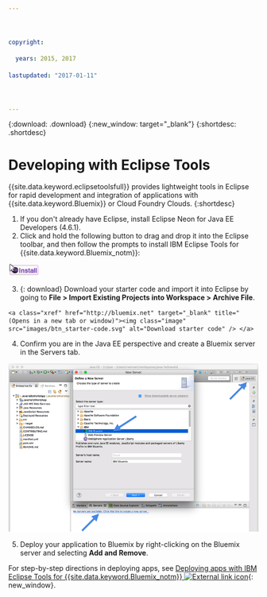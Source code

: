 ```yaml
---



copyright:

  years: 2015, 2017

lastupdated: "2017-01-11"



---
```


{:download: .download}
{:new_window: target="_blank"}
{:shortdesc: .shortdesc}

# Developing with Eclipse Tools

{{site.data.keyword.eclipsetoolsfull}} provides lightweight tools in Eclipse for rapid development and integration of applications with {{site.data.keyword.Bluemix}} or Cloud Foundry Clouds.
{:shortdesc}

  1. If you don't already have Eclipse, install Eclipse Neon for Java EE Developers (4.6.1).
  2. Click and hold the following button to drag and drop it into the Eclipse toolbar, and then follow the prompts to install IBM Eclipse Tools for {{site.data.keyword.Bluemix_notm}}:

  ![Drag and drop into a running Eclipse Neon workspace to install IBM Eclipse Tools for {{site.data.keyword.Bluemix_notm}}](images/installbutton.png)

  3. {: download} Download your starter code and import it into Eclipse by going to **File > Import Existing Projects into Workspace > Archive File**.

    <a class="xref" href="http://bluemix.net" target="_blank" title="(Opens in a new tab or window)"><img class="image" src="images/btn_starter-code.svg" alt="Download starter code" /> </a>

  4. Confirm you are in the Java EE perspective and create a Bluemix server in the Servers tab.

  ![Create {{site.data.keyword.Bluemix_notm}} Server](images/eclipse_server.png)

  5. Deploy your application to Bluemix by right-clicking on the Bluemix server and selecting **Add and Remove**.

For step-by-step directions in deploying apps, see [Deploying apps with IBM Eclipse Tools for {{site.data.keyword.Bluemix_notm}} ![External link icon](../icons/launch-glyph.svg "External link icon")](/docs/manageapps/eclipsetools/eclipsetools.html#eclipsetools){: new_window}.

